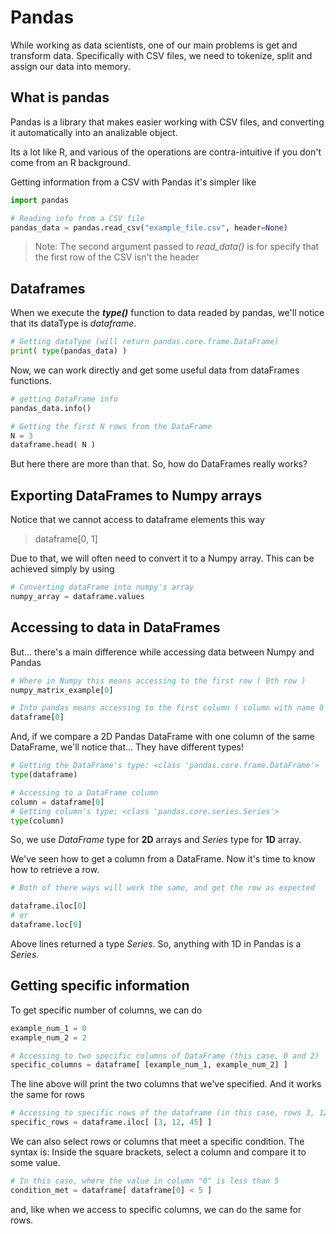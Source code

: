 # Pandas

While working as data scientists, one of our main problems is get and transform data. Specifically with CSV files, we need to tokenize, split and assign our data into memory. 

## What is pandas

Pandas is a library that makes easier working with CSV files, and converting it automatically into an analizable object.

Its a lot like R, and various of the operations are contra-intuitive if you don't come from an R background.

Getting information from a CSV with Pandas it's simpler like

``` python
import pandas

# Reading info from a CSV file
pandas_data = pandas.read_csv("example_file.csv", header=None)
```

> Note: The second argument passed to *read_data()* is for specify that the first row of the CSV isn't the header 

## Dataframes

When we execute the ***type()*** function to data readed by pandas, we'll notice that its dataType is *dataframe*.

``` python
# Getting dataType (will return pandas.core.frame.DataFrame)
print( type(pandas_data) )
```

Now, we can work directly and get some useful data from dataFrames functions.

``` python
# getting DataFrame info
pandas_data.info()

# Getting the first N rows from the DataFrame
N = 3
dataframe.head( N )
```

But here there are more than that. So, how do DataFrames really works?

## Exporting DataFrames to Numpy arrays

Notice that we cannot access to dataframe elements this way
 
> dataframe[0, 1]

Due to that, we will often need to convert it to a Numpy array. This can be achieved simply by using

``` python
# Converting dataFrame into numpy's array
numpy_array = dataframe.values
```

## Accessing to data in DataFrames

But... there's a main difference while accessing data between Numpy and Pandas

``` python
# Where in Numpy this means accessing to the first row ( 0th row )
numpy_matrix_example[0]

# Into pandas means accessing to the first column ( column with name 0 ), not the row as we're used to
dataframe[0]
```

And, if we compare a 2D Pandas DataFrame with one column of the same DataFrame, we'll notice that... They have different types!

``` python
# Getting the DataFrame's type: <class 'pandas.core.frame.DataFrame'>
type(dataframe)

# Accessing to a DataFrame column
column = dataframe[0]
# Getting column's type: <class 'pandas.core.series.Series'>
type(column)
```

So, we use *DataFrame* type for **2D** arrays and *Series* type for **1D** array.

We've seen how to get a column from a DataFrame. Now it's time 
to know how to retrieve a row.

``` python
# Both of there ways will work the same, and get the row as expected

dataframe.iloc[0]
# or
dataframe.loc[0]
```

Above lines returned a type *Series*. So, anything with 1D in Pandas is a *Series*.

## Getting specific information

To get specific number of columns, we can do

``` python
example_num_1 = 0
example_num_2 = 2

# Accessing to two specific columns of DataFrame (this case, 0 and 2)
specific_columns = dataframe[ [example_num_1, example_num_2] ]
```

The line above will print the two columns that we've specified. And it works the same for rows

``` python
# Accessing to specific rows of the dataframe (in this case, rows 3, 12 and 45)
specific_rows = dataframe.iloc[ [3, 12, 45] ]
```

We can also select rows or columns that meet a specific condition. The syntax is: 
Inside the square brackets, select a column and compare it to some value. 

```python
# In this case, where the value in column "0" is less than 5
condition_met = dataframe[ dataframe[0] < 5 ]
```

and, like when we access to specific columns, we can do the same for rows.

